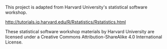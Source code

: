 
This project is adapted from Harvard University's statistical software workshop.

http://tutorials.iq.harvard.edu/R/Rstatistics/Rstatistics.html

These statistical software workshop materials by Harvard University are licensed 
under a Creative Commons Attribution-ShareAlike 4.0 International License.


